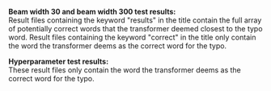 <b>Beam width 30 and beam width 300 test results:</b>
<br>Result files containing the keyword "results" in the title contain the full array of potentially correct words that the transformer deemed closest to the typo word.
Result files containing the keyword "correct" in the title only contain the word the transformer deems as the correct word for the typo.

<b>Hyperparameter test results:</b>
<br>These result files only contain the word the transformer deems as the correct word for the typo.
